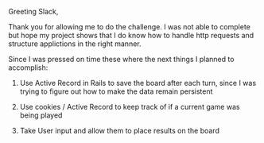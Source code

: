 Greeting Slack,

Thank you for allowing me to do the challenge.
I was not able to complete but hope my project shows that I do know how to handle  http requests and structure applictions in the right manner.

Since I was pressed on time these where the next things I planned to accomplish:

1. Use Active Record in Rails to save the board after each turn, since I was trying to figure out how to make the data remain persistent

2. Use cookies / Active Record to keep track of if a current game was being played
3. Take User input and allow them to place results on the board 
